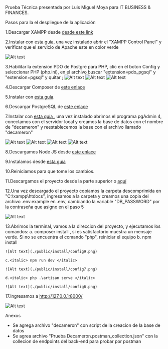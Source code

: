 Prueba Técnica presentada por Luis Miguel Moya para IT BUSINESS & FINANCES.

Pasos para la el despliegue de la aplicación

1.Descargar XAMPP desde <a href="https://sourceforge.net/projects/xampp/files/XAMPP%20Windows/7.4.30/xampp-windows-x64-7.4.30-1-VC15-installer.exe/download">desde este link</a>

2.Instalar con <a href="https://www.wikihow.com/Install-XAMPP-for-Windows">esta guía</a>, una vez instalado abrir el "XAMPP Control Panel" y verificar que el servicio de Apache este en color verde

![Alt text](./public/install/xampp_control_panel.png)

3.Habilitar la extension PDO de Postgre para PHP, clic en el boton Config y seleccionar PHP (php.ini), en el archivo buscar "extension=pdo_pgsql" y "extension=pgsql" y quitar ;
![Alt text](./public/install/config1.png)
![Alt text](./public/install/config2.png)
![Alt text](./public/install/config3.png)

4.Descargar Composer de <a href="https://getcomposer.org/Composer-Setup.exe"> este enlace</a>

5.Instalar con <a href="https://norvicsoftware.com/que-es-y-como-instalar-composer-en-windows-10/#:~:text=Para%20instalar%20Composer%20en%20Windows,iniciara%20la%20instalaci%C3%B3n%20de%20Composer.">esta guía</a>.


6.Descargar PostgreSQL de <a href="https://www.enterprisedb.com/postgresql-tutorial-resources-training-2?uuid=7b1a8f61-1469-4f8a-959e-e22e97e06691&campaignId=Product_Trial_PostgreSQL_15"> este enlace </a>

7.Instalar con <a href="https://www.postgresqltutorial.com/postgresql-getting-started/install-postgresql/"> esta guía </a>, una vez instalado abrimos el programa pgAdmin 4, conectamos con el servidor local y creamos la base de datos con el nombre de "decameron" y reestablecemos la base con el archivo llamado "decameron"

![Alt text](./public/install/config4.png)
![Alt text](./public/install/config10.png)
![Alt text](./public/install/config11.png)
![Alt text](./public/install/config12.png)


8.Descargamos Node JS desde <a href="https://nodejs.org/dist/v18.17.1/node-v18.17.1-x64.msi">este enlace</a>

9.Instalamos desde <a href="https://www.wikihow.com/Install-Node.Js-on-Windows">esta guía</a>

10.Reiniciamos para que tome los cambios.

11.Descargamos el proyecto desde la parte superior o <a href="https://github.com/luismoya91/prueba_ITBF/archive/refs/heads/main.zip"> aquí </a>

12.Una vez descargado el proyecto copiamos la carpeta descomprimida en "C:\xampp\htdocs", ingresamos a la carpeta y creamos una copia del archivo .env.example en .env, cambiando la variable "DB_PASSWORD" por la contraseña que asigno en el paso 5

![Alt text](./public/install/config5.png)

13.Abrimos la terminal, vamos a la direccion del proyecto, y ejecutamos los comandos:
    a.<italic> composer install </italic>,  si es satisfactorio muestra un mensaje verde. Si no se encuentra el comando "php", reiniciar el equipo
    b.<italic> npm install </italic>

    ![Alt text](./public/install/config9.png)

    c.<italic> npm run dev </italic>

    ![Alt text](./public/install/config7.png)

    d.<italic> php .\artisan serve </italic>

    ![Alt text](./public/install/config6.png)



17.Ingresamos a http://127.0.0.1:8000/

![Alt text](./public/install/config8.png)


Anexos

- Se agrega archivo "decameron" con script de la creacion de la base de datos
- Se agrea archivo  "Prueba Decameron.postman_collection.json" con la collecion de endpoints del back-end para probar por postman
